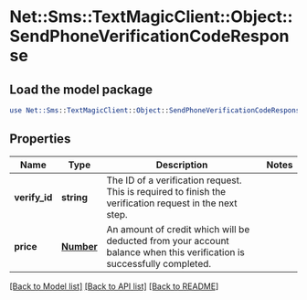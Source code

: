 # Net::Sms::TextMagicClient::Object::SendPhoneVerificationCodeResponse

## Load the model package
```perl
use Net::Sms::TextMagicClient::Object::SendPhoneVerificationCodeResponse;
```

## Properties
Name | Type | Description | Notes
------------ | ------------- | ------------- | -------------
**verify_id** | **string** | The ID of a verification request. This is required to finish the verification request in the next step. | 
**price** | [**Number**](Number.md) | An amount of credit which will be deducted from your account balance when this verification is successfully completed. | 

[[Back to Model list]](../README.md#documentation-for-models) [[Back to API list]](../README.md#documentation-for-api-endpoints) [[Back to README]](../README.md)


